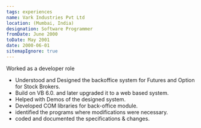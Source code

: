 ```yaml
---
tags: experiences
name: Vark Industries Pvt Ltd
location: (Mumbai, India)
designation: Software Programmer
fromDate: June 2000
toDate: May 2001
date: 2000-06-01
sitemapIgnore: true
---
```


Worked as a developer role

* Understood and Designed the backoffice system for Futures and Option for Stock Brokers.
* Build on VB 6.0. and later upgraded it to a web based system.
* Helped with Demos of the designed system.
* Developed COM libraries for back-office module.
* identified the programs where modifications were necessary.
* coded and documented the specifications & changes.
